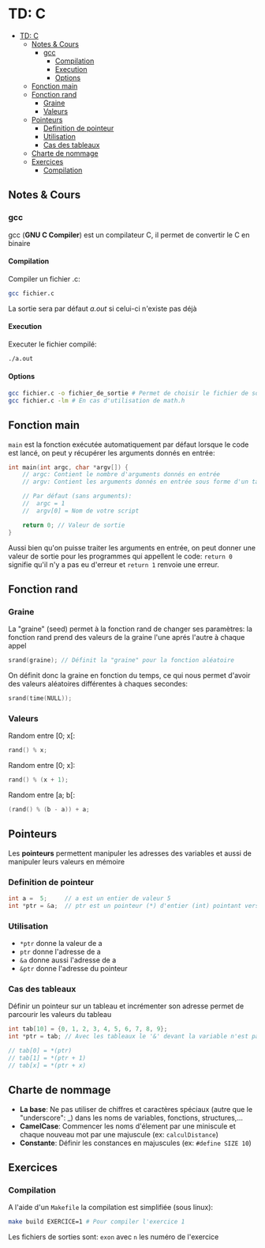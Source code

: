 # TD: C

- [TD: C](#td-c)
    - [Notes & Cours](#notes-cours)
        - [gcc](#gcc)
            - [Compilation](#compilation)
            - [Execution](#execution)
            - [Options](#options)
    - [Fonction main](#fonction-main)
    - [Fonction rand](#fonction-rand)
        - [Graine](#graine)
        - [Valeurs](#valeurs)
    - [Pointeurs](#pointeurs)
        - [Definition de pointeur](#definition-de-pointeur)
        - [Utilisation](#utilisation)
        - [Cas des tableaux](#cas-des-tableaux)
    - [Charte de nommage](#charte-de-nommage)
    - [Exercices](#exercices)
        - [Compilation](#compilation)

## Notes & Cours

### gcc

gcc (**GNU C Compiler**) est un compilateur C, il permet de convertir le C en binaire

#### Compilation

Compiler un fichier .c:

```bash
gcc fichier.c
```

La sortie sera par défaut *a.out* si celui-ci n'existe pas déjà

#### Execution

Executer le fichier compilé:

```bash
./a.out
```

#### Options

```bash
gcc fichier.c -o fichier_de_sortie # Permet de choisir le fichier de sortie
gcc fichier.c -lm # En cas d'utilisation de math.h
```

## Fonction main

`main` est la fonction exécutée automatiquement par défaut lorsque le code est lancé, on peut y récupérer les arguments donnés en entrée:

```c
int main(int argc, char *argv[]) {
    // argc: Contient le nombre d'arguments donnés en entrée
    // argv: Contient les arguments donnés en entrée sous forme d'un tableau de tableaux de caractères

    // Par défaut (sans arguments):
    //  argc = 1
    //  argv[0] = Nom de votre script

    return 0; // Valeur de sortie
}
```

Aussi bien qu'on puisse traiter les arguments en entrée, on peut donner une valeur de sortie pour les programmes qui appellent le code: `return 0` signifie qu'il n'y a pas eu d'erreur et `return 1` renvoie une erreur.

## Fonction rand

### Graine

La "graine" (seed) permet à la fonction rand de changer ses paramètres: la fonction rand prend des valeurs de la graine l'une aprés l'autre à chaque appel

```c
srand(graine); // Définit la "graine" pour la fonction aléatoire
```

On définit donc la graine en fonction du temps, ce qui nous permet d'avoir des valeurs aléatoires différentes à chaques secondes:

```c
srand(time(NULL));
```

### Valeurs

Random entre [0; x[:

```c
rand() % x;
```

Random entre [0; x]:

```c
rand() % (x + 1);
```

Random entre [a; b[:

```c
(rand() % (b - a)) + a;
```

## Pointeurs

Les **pointeurs** permettent manipuler les adresses des variables et aussi de manipuler leurs valeurs en mémoire

### Definition de pointeur

```c
int a =  5;     // a est un entier de valeur 5
int *ptr = &a;  // ptr est un pointeur (*) d'entier (int) pointant vers l'adresse (&) de a
```

### Utilisation

- `*ptr` donne la valeur de a
- `ptr` donne l'adresse de a
- `&a` donne aussi l'adresse de a
- `&ptr` donne l'adresse du pointeur

### Cas des tableaux

Définir un pointeur sur un tableau et incrémenter son adresse permet de parcourir les valeurs du tableau

```c
int tab[10] = {0, 1, 2, 3, 4, 5, 6, 7, 8, 9};
int *ptr = tab; // Avec les tableaux le '&' devant la variable n'est pas nécessaire, un tableau est en arrière-plan, un pointeur

// tab[0] = *(ptr)
// tab[1] = *(ptr + 1)
// tab[x] = *(ptr + x)
```

## Charte de nommage

- **La base**: Ne pas utiliser de chiffres et caractères spéciaux (autre que le "underscore": _) dans les noms de variables, fonctions, structures,...
- **CamelCase**: Commencer les noms d'élement par une miniscule et chaque nouveau mot par une majuscule (ex: `calculDistance`)
- **Constante**: Définir les constances en majuscules (ex: `#define SIZE 10`)

## Exercices

### Compilation

A l'aide d'un `Makefile` la compilation est simplifiée (sous linux):

```bash
make build EXERCICE=1 # Pour compiler l'exercice 1
```

Les fichiers de sorties sont: `exon` avec `n` les numéro de l'exercice
